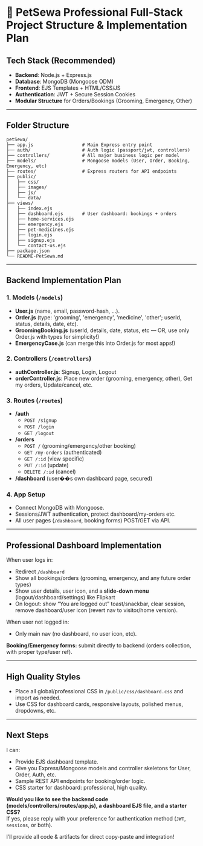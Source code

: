 # 🐾 PetSewa Professional Full-Stack Project Structure & Implementation Plan

## **Tech Stack (Recommended)**
- **Backend**: Node.js + Express.js
- **Database**: MongoDB (Mongoose ODM)
- **Frontend**: EJS Templates + HTML/CSS/JS
- **Authentication**: JWT + Secure Session Cookies
- **Modular Structure** for Orders/Bookings (Grooming, Emergency, Other)

---

## **Folder Structure**

```
petSewa/
├── app.js                  # Main Express entry point
├── auth/                   # Auth logic (passport/jwt, controllers)
├── controllers/            # All major business logic per model
├── models/                 # Mongoose models (User, Order, Booking, Emergency, etc)
├── routes/                 # Express routers for API endpoints
├── public/
│   ├── css/
│   ├── images/
│   ├── js/
│   └── data/
├── views/
│   ├── index.ejs
│   ├── dashboard.ejs       # User dashboard: bookings + orders
│   ├── home-services.ejs
│   ├── emergency.ejs
│   ├── pet-medicines.ejs
│   ├── login.ejs
│   ├── signup.ejs
│   └── contact-us.ejs
├── package.json
└── README-PetSewa.md
```

---

## **Backend Implementation Plan**

### 1. **Models (`/models`)**
- **User.js** (name, email, password-hash, ...).
- **Order.js** (type: 'grooming', 'emergency', 'medicine', 'other'; userId, status, details, date, etc).
- **GroomingBooking.js** (userId, details, date, status, etc — OR, use only Order.js with types for simplicity!)
- **EmergencyCase.js** (can merge this into Order.js for most apps!)

### 2. **Controllers (`/controllers`)**
- **authController.js**: Signup, Login, Logout
- **orderController.js**: Place new order (grooming, emergency, other), Get my orders, Update/cancel, etc.

### 3. **Routes (`/routes`)**
- **/auth**
    - `POST /signup`
    - `POST /login`
    - `GET /logout`
- **/orders**
    - `POST /` (grooming/emergency/other booking)
    - `GET /my-orders` (authenticated)
    - `GET /:id` (view specific)
    - `PUT /:id` (update)
    - `DELETE /:id` (cancel)
- **/dashboard** (user��s own dashboard page, secured)

### 4. **App Setup**
- Connect MongoDB with Mongoose.
- Sessions/JWT authentication, protect dashboard/my-orders etc.
- All user pages (`/dashboard`, booking forms) POST/GET via API.

---

## **Professional Dashboard Implementation**

When user logs in:
- Redirect `/dashboard`
- Show all bookings/orders (grooming, emergency, and any future order types)
- Show user details, user icon, and a **slide-down menu** (logout/dashboard/settings) like Flipkart
- On logout: show “You are logged out” toast/snackbar, clear session, remove dashboard/user icon (revert nav to visitor/home version).

When user not logged in:
- Only main nav (no dashboard, no user icon, etc).

**Booking/Emergency forms:** submit directly to backend (orders collection, with proper type/user ref).

---

## **High Quality Styles**
- Place all global/professional CSS in `/public/css/dashboard.css` and import as needed.
- Use CSS for dashboard cards, responsive layouts, polished menus, dropdowns, etc.

---

## **Next Steps**
I can:
- Provide EJS dashboard template.
- Give you Express/Mongoose models and controller skeletons for User, Order, Auth, etc.
- Sample REST API endpoints for booking/order logic.
- CSS starter for dashboard: professional, high quality.

**Would you like to see the backend code (models/controllers/routes/app.js), a dashboard EJS file, and a starter CSS?**  
If yes, please reply with your preference for authentication method (`JWT`, `sessions`, or both).

I’ll provide all code & artifacts for direct copy-paste and integration!